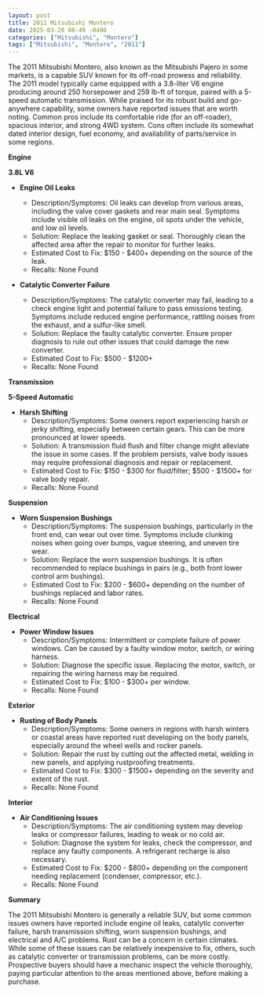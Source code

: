 ```yaml
---
layout: post
title: 2011 Mitsubishi Montero
date: 2025-03-20 08:49 -0400
categories: ["Mitsubishi", "Montero"]
tags: ["Mitsubishi", "Montero", "2011"]
---
```

The 2011 Mitsubishi Montero, also known as the Mitsubishi Pajero in some markets, is a capable SUV known for its off-road prowess and reliability. The 2011 model typically came equipped with a 3.8-liter V6 engine producing around 250 horsepower and 259 lb-ft of torque, paired with a 5-speed automatic transmission. While praised for its robust build and go-anywhere capability, some owners have reported issues that are worth noting. Common pros include its comfortable ride (for an off-roader), spacious interior, and strong 4WD system. Cons often include its somewhat dated interior design, fuel economy, and availability of parts/service in some regions.

**Engine**

**3.8L V6**

* **Engine Oil Leaks**
    * Description/Symptoms: Oil leaks can develop from various areas, including the valve cover gaskets and rear main seal. Symptoms include visible oil leaks on the engine, oil spots under the vehicle, and low oil levels.
    * Solution: Replace the leaking gasket or seal. Thoroughly clean the affected area after the repair to monitor for further leaks.
    * Estimated Cost to Fix: $150 - $400+ depending on the source of the leak.
    * Recalls: None Found

* **Catalytic Converter Failure**
    * Description/Symptoms: The catalytic converter may fail, leading to a check engine light and potential failure to pass emissions testing. Symptoms include reduced engine performance, rattling noises from the exhaust, and a sulfur-like smell.
    * Solution: Replace the faulty catalytic converter. Ensure proper diagnosis to rule out other issues that could damage the new converter.
    * Estimated Cost to Fix: $500 - $1200+
    * Recalls: None Found

**Transmission**

**5-Speed Automatic**

* **Harsh Shifting**
    * Description/Symptoms: Some owners report experiencing harsh or jerky shifting, especially between certain gears. This can be more pronounced at lower speeds.
    * Solution: A transmission fluid flush and filter change might alleviate the issue in some cases. If the problem persists, valve body issues may require professional diagnosis and repair or replacement.
    * Estimated Cost to Fix: $150 - $300 for fluid/filter; $500 - $1500+ for valve body repair.
    * Recalls: None Found

**Suspension**

* **Worn Suspension Bushings**
    * Description/Symptoms: The suspension bushings, particularly in the front end, can wear out over time. Symptoms include clunking noises when going over bumps, vague steering, and uneven tire wear.
    * Solution: Replace the worn suspension bushings. It is often recommended to replace bushings in pairs (e.g., both front lower control arm bushings).
    * Estimated Cost to Fix: $200 - $600+ depending on the number of bushings replaced and labor rates.
    * Recalls: None Found

**Electrical**

* **Power Window Issues**
    * Description/Symptoms: Intermittent or complete failure of power windows. Can be caused by a faulty window motor, switch, or wiring harness.
    * Solution: Diagnose the specific issue. Replacing the motor, switch, or repairing the wiring harness may be required.
    * Estimated Cost to Fix: $100 - $300+ per window.
    * Recalls: None Found

**Exterior**

* **Rusting of Body Panels**
    * Description/Symptoms: Some owners in regions with harsh winters or coastal areas have reported rust developing on the body panels, especially around the wheel wells and rocker panels.
    * Solution: Repair the rust by cutting out the affected metal, welding in new panels, and applying rustproofing treatments.
    * Estimated Cost to Fix: $300 - $1500+ depending on the severity and extent of the rust.
    * Recalls: None Found

**Interior**

* **Air Conditioning Issues**
    * Description/Symptoms: The air conditioning system may develop leaks or compressor failures, leading to weak or no cold air.
    * Solution: Diagnose the system for leaks, check the compressor, and replace any faulty components. A refrigerant recharge is also necessary.
    * Estimated Cost to Fix: $200 - $800+ depending on the component needing replacement (condenser, compressor, etc.).
    * Recalls: None Found

**Summary**

The 2011 Mitsubishi Montero is generally a reliable SUV, but some common issues owners have reported include engine oil leaks, catalytic converter failure, harsh transmission shifting, worn suspension bushings, and electrical and A/C problems. Rust can be a concern in certain climates. While some of these issues can be relatively inexpensive to fix, others, such as catalytic converter or transmission problems, can be more costly. Prospective buyers should have a mechanic inspect the vehicle thoroughly, paying particular attention to the areas mentioned above, before making a purchase.

